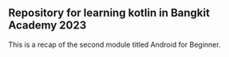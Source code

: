 ## Repository for learning kotlin in Bangkit Academy 2023
This is a recap of the second module titled Android for Beginner.
